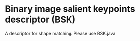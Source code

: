 # Binary image salient keypoints descriptor (BSK)
A descriptor for shape matching. Please use BSK.java

